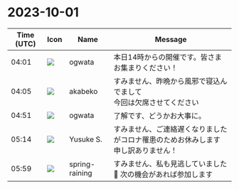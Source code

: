 # 2023-10-01

|Time (UTC)|Icon|Name|Message|
|---|---|---|---|
|04:01|![](https://avatars.slack-edge.com/2019-11-22/845042642576_070441337abaca9fb7b3_72.png)|ogwata|本日14時からの開催です。皆さまお集まりください！|
|04:05|![](https://avatars.slack-edge.com/2019-05-15/624511073651_25909952cd7a069ceed2_72.png)|akabeko|すみません、昨晩から風邪で寝込んでまして<br>今回は欠席させてください|
|04:51|![](https://avatars.slack-edge.com/2019-11-22/845042642576_070441337abaca9fb7b3_72.png)|ogwata|了解です、どうかお大事に。|
|05:14|![](https://avatars.slack-edge.com/2020-10-27/1455123835683_dbf567e9fc6aaf7280b1_72.jpg)|Yusuke S.|すみません、ご連絡遅くなりましたがコロナ罹患のためお休みします<br>申し訳ありません！|
|05:59|![](https://secure.gravatar.com/avatar/1ac180f0868137292905c311b5fff781.jpg?s=72&d=https%3A%2F%2Fa.slack-edge.com%2Fdf10d%2Fimg%2Favatars%2Fava_0021-72.png)|spring-raining|すみません、私も見逃していました🙇 次の機会があれば参加します|
